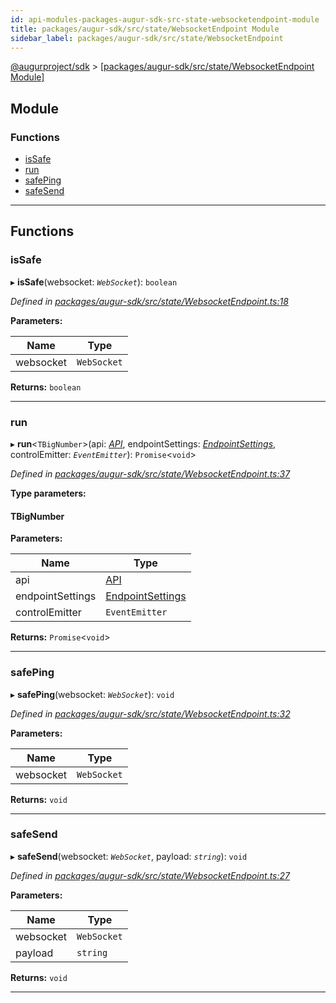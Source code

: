 ```yaml
---
id: api-modules-packages-augur-sdk-src-state-websocketendpoint-module
title: packages/augur-sdk/src/state/WebsocketEndpoint Module
sidebar_label: packages/augur-sdk/src/state/WebsocketEndpoint
---
```


[@augurproject/sdk](api-readme.md) > [[packages/augur-sdk/src/state/WebsocketEndpoint Module]](api-modules-packages-augur-sdk-src-state-websocketendpoint-module.md)

## Module

### Functions

* [isSafe](api-modules-packages-augur-sdk-src-state-websocketendpoint-module.md#issafe)
* [run](api-modules-packages-augur-sdk-src-state-websocketendpoint-module.md#run)
* [safePing](api-modules-packages-augur-sdk-src-state-websocketendpoint-module.md#safeping)
* [safeSend](api-modules-packages-augur-sdk-src-state-websocketendpoint-module.md#safesend)

---

## Functions

<a id="issafe"></a>

###  isSafe

▸ **isSafe**(websocket: *`WebSocket`*): `boolean`

*Defined in [packages/augur-sdk/src/state/WebsocketEndpoint.ts:18](https://github.com/AugurProject/augur/blob/b4365d6894/packages/augur-sdk/src/state/WebsocketEndpoint.ts#L18)*

**Parameters:**

| Name | Type |
| ------ | ------ |
| websocket | `WebSocket` |

**Returns:** `boolean`

___
<a id="run"></a>

###  run

▸ **run**<`TBigNumber`>(api: *[API](api-classes-packages-augur-sdk-src-state-getter-api-api.md)*, endpointSettings: *[EndpointSettings](api-interfaces-packages-augur-sdk-src-state-getter-types-endpointsettings.md)*, controlEmitter: *`EventEmitter`*): `Promise`<`void`>

*Defined in [packages/augur-sdk/src/state/WebsocketEndpoint.ts:37](https://github.com/AugurProject/augur/blob/b4365d6894/packages/augur-sdk/src/state/WebsocketEndpoint.ts#L37)*

**Type parameters:**

#### TBigNumber 
**Parameters:**

| Name | Type |
| ------ | ------ |
| api | [API](api-classes-packages-augur-sdk-src-state-getter-api-api.md) |
| endpointSettings | [EndpointSettings](api-interfaces-packages-augur-sdk-src-state-getter-types-endpointsettings.md) |
| controlEmitter | `EventEmitter` |

**Returns:** `Promise`<`void`>

___
<a id="safeping"></a>

###  safePing

▸ **safePing**(websocket: *`WebSocket`*): `void`

*Defined in [packages/augur-sdk/src/state/WebsocketEndpoint.ts:32](https://github.com/AugurProject/augur/blob/b4365d6894/packages/augur-sdk/src/state/WebsocketEndpoint.ts#L32)*

**Parameters:**

| Name | Type |
| ------ | ------ |
| websocket | `WebSocket` |

**Returns:** `void`

___
<a id="safesend"></a>

###  safeSend

▸ **safeSend**(websocket: *`WebSocket`*, payload: *`string`*): `void`

*Defined in [packages/augur-sdk/src/state/WebsocketEndpoint.ts:27](https://github.com/AugurProject/augur/blob/b4365d6894/packages/augur-sdk/src/state/WebsocketEndpoint.ts#L27)*

**Parameters:**

| Name | Type |
| ------ | ------ |
| websocket | `WebSocket` |
| payload | `string` |

**Returns:** `void`

___

